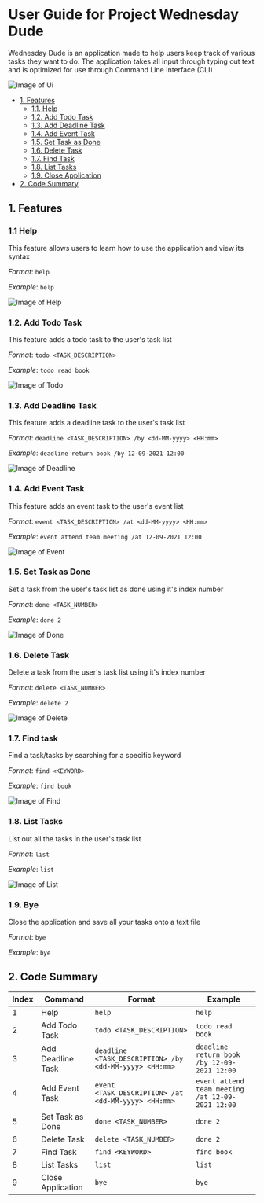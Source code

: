 # User Guide for Project Wednesday Dude

Wednesday Dude is an application made to help users keep track of various tasks they want to do. The application takes all input through typing out text and is optimized for use through Command Line Interface (CLI) 

![Image of Ui](https://github.com/mukundrs/ip/blob/master/docs/Ui.png)

* [1. Features](#Features)
    - [1.1. Help](#Help)
    - [1.2. Add Todo Task](#Todo)
    - [1.3. Add Deadline Task](#Deadline)
    - [1.4. Add Event Task](#Event)
    - [1.5. Set Task as Done](#Done)
    - [1.6. Delete Task](#Delete)
    - [1.7. Find Task](#Find)
    - [1.8. List Tasks](#List)
    - [1.9. Close Application](#Bye)
* [2. Code Summary](#Code)

## 1. Features <a name="Features"></a>

### 1.1 Help <a name="Help"></a>

This feature allows users to learn how to use the application and view its syntax

_Format_: `help`

_Example_: `help`

![Image of Help](https://github.com/mukundrs/ip/blob/master/docs/DukeHelp.png)

### 1.2. Add Todo Task  <a name="Todo"></a>

This feature adds a todo task to the user's task list

_Format_: `todo <TASK_DESCRIPTION>`

_Example_: `todo read book` 

![Image of Todo](https://github.com/mukundrs/ip/blob/master/docs/DukeTodo.png)

### 1.3. Add Deadline Task <a name="Deadline"></a>

This feature adds a deadline task to the user's task list

_Format_: `deadline <TASK_DESCRIPTION> /by <dd-MM-yyyy> <HH:mm>`

_Example_: `deadline return book /by 12-09-2021 12:00`

![Image of Deadline](https://github.com/mukundrs/ip/blob/master/docs/DukeDeadline.png)

### 1.4. Add Event Task <a name="Event"></a>

This feature adds an event task to the user's event list

_Format_: `event <TASK_DESCRIPTION> /at <dd-MM-yyyy> <HH:mm>`

_Example_: `event attend team meeting /at 12-09-2021 12:00`

![Image of Event](https://github.com/mukundrs/ip/blob/master/docs/DukeEvent.png)

### 1.5. Set Task as Done <a name="Done"></a>

Set a task from the user's task list as done using it's index number

_Format_: `done <TASK_NUMBER>`

_Example_: `done 2`

![Image of Done](https://github.com/mukundrs/ip/blob/master/docs/DukeDone.png)

### 1.6. Delete Task <a name="Delete"></a>

Delete a task from the user's task list using it's index number

_Format_: `delete <TASK_NUMBER>`

_Example_: `delete 2`

![Image of Delete](https://github.com/mukundrs/ip/blob/master/docs/DukeDelete.png)

### 1.7. Find task <a name="Find"></a>

Find a task/tasks by searching for a specific keyword

_Format_: `find <KEYWORD>`

_Example_: `find book`

![Image of Find](https://github.com/mukundrs/ip/blob/master/docs/DukeFind.png)

### 1.8. List Tasks <a name="List"></a>

List out all the tasks in the user's task list

_Format_: `list`

_Example_: `list`

![Image of List](https://github.com/mukundrs/ip/blob/master/docs/DukeList.png)

### 1.9. Bye <a name="Bye"></a>

Close the application and save all your tasks onto a text file

_Format_: `bye`

_Example_: `bye`

## 2. Code Summary <a name="Code"></a>

Index | Command | Format | Example
----- | ------- | ------ | -------
1 | Help | `help` | `help`
2 | Add Todo Task | `todo <TASK_DESCRIPTION>` | `todo read book`
3 | Add Deadline Task | `deadline <TASK_DESCRIPTION> /by <dd-MM-yyyy> <HH:mm>` | `deadline return book /by 12-09-2021 12:00`
4 | Add Event Task | `event <TASK_DESCRIPTION> /at <dd-MM-yyyy> <HH:mm>` | `event attend team meeting /at 12-09-2021 12:00`
5 | Set Task as Done | `done <TASK_NUMBER>` | `done 2`
6 | Delete Task | `delete <TASK_NUMBER>` | `done 2`
7 | Find Task | `find <KEYWORD>` | `find book`
8 | List Tasks | `list` | `list`
9 | Close Application | `bye` | `bye`
